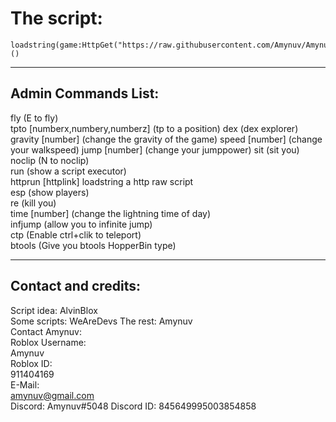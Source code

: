 # The script:

    loadstring(game:HttpGet("https://raw.githubusercontent.com/Amynuv/Amynuvcommander/main/Script"))()


___________________________________________
## Admin Commands List:

fly  (E to fly)   
tpto [numberx,numbery,numberz]  (tp to a position) 
dex (dex explorer)   
gravity [number]  (change the gravity of the game) 
speed [number]    (change your walkspeed) 
jump [number]  (change your jumppower) 
sit  (sit you) 
noclip  (N to noclip)   
run (show a script executor)  
httprun [httplink]  loadstring a http raw script   
esp (show players)   
re (kill you)  
time [number]  (change the lightning time of day)  
infjump (allow you to infinite jump)   
ctp (Enable ctrl+clik to teleport)  
btools  (Give you btools HopperBin type)  

_____________________________________________

## Contact and credits: 

Script idea: AlvinBlox  
Some scripts: WeAreDevs 
The rest: Amynuv  
Contact Amynuv:   
   Roblox Username:  
   Amynuv   
   Roblox ID:  
   911404169   
   E-Mail:  
   amynuv@gmail.com  
   Discord: 
   Amynuv#5048 
   Discord ID: 
   845649995003854858   
